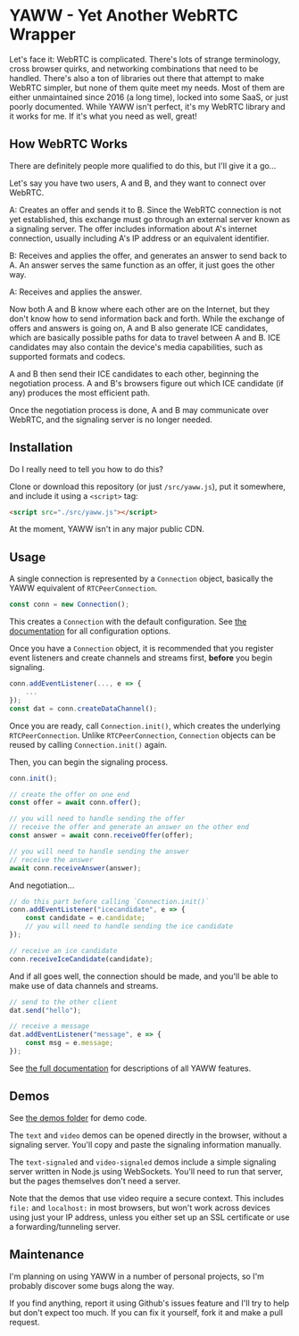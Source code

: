 # YAWW - Yet Another WebRTC Wrapper
Let's face it: WebRTC is complicated. There's lots of strange terminology, cross browser quirks, and networking combinations that need to be handled. There's also a ton of libraries out there that attempt to make WebRTC simpler, but none of them quite meet my needs. Most of them are either unmaintained since 2016 (a long time), locked into some SaaS, or just poorly documented. While YAWW isn't perfect, it's my WebRTC library and it works for me. If it's what you need as well, great!

## How WebRTC Works
There are definitely people more qualified to do this, but I'll give it a go...

Let's say you have two users, A and B, and they want to connect over WebRTC.

A: Creates an offer and sends it to B. Since the WebRTC connection is not yet established, this exchange must go through an external server known as a signaling server. The offer includes information about A's internet connection, usually including A's IP address or an equivalent identifier.

B: Receives and applies the offer, and generates an answer to send back to A. An answer serves the same function as an offer, it just goes the other way.

A: Receives and applies the answer.

Now both A and B know where each other are on the Internet, but they don't know how to send information back and forth. While the exchange of offers and answers is going on, A and B also generate ICE candidates, which are basically possible paths for data to travel between A and B. ICE candidates may also contain the device's media capabilities, such as supported formats and codecs.

A and B then send their ICE candidates to each other, beginning the negotiation process. A and B's browsers figure out which ICE candidate (if any) produces the most efficient path.

Once the negotiation process is done, A and B may communicate over WebRTC, and the signaling server is no longer needed.

## Installation
Do I really need to tell you how to do this?

Clone or download this repository (or just `/src/yaww.js`), put it somewhere, and include it using a `<script>` tag:
```html
<script src="./src/yaww.js"></script>
```

At the moment, YAWW isn't in any major public CDN.

## Usage
A single connection is represented by a `Connection` object, basically the YAWW equivalent of `RTCPeerConnection`.
```js
const conn = new Connection();
```
This creates a `Connection` with the default configuration. See [the documentation](https://github.com/kyleplo/yaww/wiki/Connection) for all configuration options.

Once you have a `Connection` object, it is recommended that you register event listeners and create channels and streams first, **before** you begin signaling.
```js
conn.addEventListener(..., e => {
    ...
});
const dat = conn.createDataChannel();
```

Once you are ready, call `Connection.init()`, which creates the underlying `RTCPeerConnection`. Unlike `RTCPeerConnection`, `Connection` objects can be reused by calling `Connection.init()` again.

Then, you can begin the signaling process.
```js
conn.init();

// create the offer on one end
const offer = await conn.offer();

// you will need to handle sending the offer
// receive the offer and generate an answer on the other end
const answer = await conn.receiveOffer(offer);

// you will need to handle sending the answer
// receive the answer
await conn.receiveAnswer(answer);
```
And negotiation...
```js
// do this part before calling `Connection.init()`
conn.addEventListener("icecandidate", e => {
    const candidate = e.candidate;
    // you will need to handle sending the ice candidate
});

// receive an ice candidate
conn.receiveIceCandidate(candidate);
```
And if all goes well, the connection should be made, and you'll be able to make use of data channels and streams.
```js
// send to the other client
dat.send("hello");

// receive a message
dat.addEventListener("message", e => {
    const msg = e.message;
});
```
See [the full documentation](https://github.com/kyleplo/yaww/wiki/Connection) for descriptions of all YAWW features.

## Demos
See [the demos folder](https://github.com/kyleplo/yaww/tree/main/demos) for demo code.

The `text` and `video` demos can be opened directly in the browser, without a signaling server. You'll copy and paste the signaling information manually.

The `text-signaled` and `video-signaled` demos include a simple signaling server written in Node.js using WebSockets. You'll need to run that server, but the pages themselves don't need a server.

Note that the demos that use video require a secure context. This includes `file:` and `localhost:` in most browsers, but won't work across devices using just your IP address, unless you either set up an SSL certificate or use a forwarding/tunneling server.

## Maintenance
I'm planning on using YAWW in a number of personal projects, so I'm probably discover some bugs along the way.

If you find anything, report it using Github's issues feature and I'll try to help but don't expect too much. If you can fix it yourself, fork it and make a pull request.
